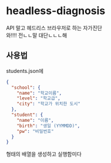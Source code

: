 # headless-diagnosis

API 말고 헤드리스 브라우저로 하는 자가진단  
와!!!! 전ㄴㄴ말 대단ㄴㄴㄴ해

## 사용법

students.json에

```json
{
  "school": {
    "name": "학교이름",
    "level": "학교급",
    "city": "학교가 위치한 도시"
  },
  "student": {
    "name": "이름",
    "birth": "생일 (YYMMDD)",
    "pw": "비밀번호"
  }
}
```

형태의 배열을 생성하고 실행함미다
